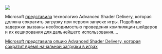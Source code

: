 <!--2025-08-22 12:05:18-->
<div class="yb">
  <div class="rss habr"><img src="https://habrastorage.org/getpro/habr/upload_files/c9a/00b/dd3/c9a00bdd393711b25bfd14bbc850f115.jpg" /><p>Microsoft <a href="https://devblogs.microsoft.com/directx/introducing-advanced-shader-delivery/" rel="noopener noreferrer nofollow">представила</a> технологию Advanced Shader Delivery, которая должна сократить загрузку при первом запуске игры. Подобные задержки вызваны необходимостью проведения компиляции шейдеров и их кеширования для дальнейшего использования.... <p class="titl"><a href="https://habr.com/ru/news/939808/?utm_source=habrahabr&utm_medium=rss&utm_campaign=939808">Microsoft представила опцию Advanced Shader Delivery, которая сократит время начальной загрузки в играх</a></p></div>
</div>

